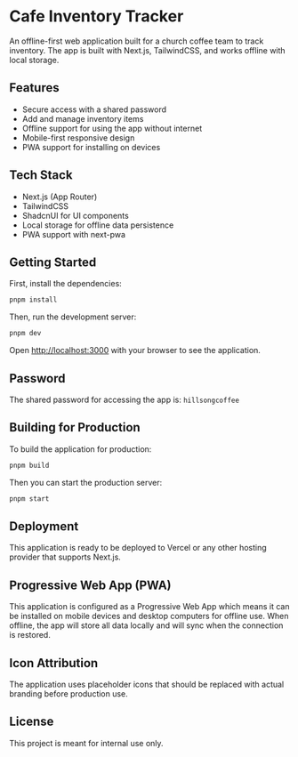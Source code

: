 # Cafe Inventory Tracker

An offline-first web application built for a church coffee team to track inventory. The app is built with Next.js, TailwindCSS, and works offline with local storage.

## Features

- Secure access with a shared password
- Add and manage inventory items
- Offline support for using the app without internet
- Mobile-first responsive design
- PWA support for installing on devices

## Tech Stack

- Next.js (App Router)
- TailwindCSS
- ShadcnUI for UI components
- Local storage for offline data persistence
- PWA support with next-pwa

## Getting Started

First, install the dependencies:

```bash
pnpm install
```

Then, run the development server:

```bash
pnpm dev
```

Open [http://localhost:3000](http://localhost:3000) with your browser to see the application.

## Password

The shared password for accessing the app is: `hillsongcoffee`

## Building for Production

To build the application for production:

```bash
pnpm build
```

Then you can start the production server:

```bash
pnpm start
```

## Deployment

This application is ready to be deployed to Vercel or any other hosting provider that supports Next.js.

## Progressive Web App (PWA)

This application is configured as a Progressive Web App which means it can be installed on mobile devices and desktop computers for offline use. When offline, the app will store all data locally and will sync when the connection is restored.

## Icon Attribution

The application uses placeholder icons that should be replaced with actual branding before production use.

## License

This project is meant for internal use only.
